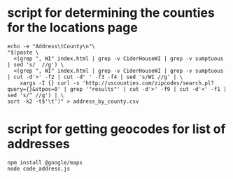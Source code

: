 # script for determining the counties for the locations page
```
echo -e "Address\tCounty\n"\
"$(paste \
  <(grep ", WI" index.html | grep -v CiderHouseWI | grep -v sumptuous | sed 's/  //g') \
  <(grep ", WI" index.html | grep -v CiderHouseWI | grep -v sumptuous | cut -d'>' -f2 | cut -d' ' -f3 -f4 | sed 's/WI //g' | \
    xargs -I {} curl -s 'http://uscounties.com/zipcodes/search.pl?query={}&stpos=0' | grep '"results"' | cut -d'>' -f9 | cut -d'<' -f1 | sed 's/^ //g') | \
sort -k2 -t$'\t')" > address_by_county.csv
```

# script for getting geocodes for list of addresses
```
npm install @google/maps
node code_address.js
```
